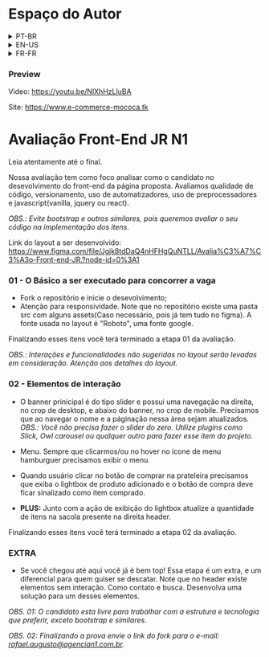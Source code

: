 # Espaço do Autor
<details>
  <summary>PT-BR</summary>
  
 - ``Nome``: Luiz Felipe Sousa Moureau Linhares
 - ``Idade``: 20 anos
 - ``Universidade``: UFRJ (Física Médica)
 - ``Email de Contato``: luizfelipesmoureau@gmail.com
 - ``Hospedado em``: https://www.e-commerce-mococa.tk
 - ``Tecnologias utilizadas``: JQuery, HTML, CSS, JS (and node for hosting)
 
</details>
 <details>
  <summary>EN-US</summary>
  
 - ``Name``: Luiz Felipe Sousa Moureau Linhares
 - ``Age``: 20 years old
 - ``University``: UFRJ (Medical Physics)
 - ``Contact``: luizfelipesmoureau@gmail.com
 - ``Hosted at``: https://www.e-commerce-mococa.tk
 - ``Used technologies``: JQuery, HTML, CSS, JS (and node for hosting)
 
</details>
<details>
  <summary>FR-FR</summary>
  
 - ``Nom et prénom``: SOUSA MOUREAU LINHARES, Luiz Felipe
 - ``Âge``: 20 ans
 - ``Université``: UFRJ (Physique Médical)
 - ``Addresse email``: luizfelipesmoureau@gmail.com
 - ``Hébergé sur``: https://www.e-commerce-mococa.tk
 - ``Technologies utilisées``: JQuery, HTML, CSS, JS (et node pour le hosting)
 
</details>

### Preview

Video: https://youtu.be/NlXhHzLluBA

Site: https://www.e-commerce-mococa.tk
 
# Avaliação Front-End JR N1 #

Leia atentamente até o final.

Nossa avaliação tem como foco analisar como o candidato no desevolvimento do front-end da página proposta.
Avaliamos qualidade de código, versionamento, uso de automatizadores, uso de preprocessadores e javascript(vanilla, jquery ou react).

*OBS.: Evite bootstrap e outros similares, pois queremos avaliar o seu código na implementação dos itens.*

Link do layout a ser desenvolvido: https://www.figma.com/file/Jgjk8tdDaQ4nHFHgQuNTLL/Avalia%C3%A7%C3%A3o-Front-end-JR.?node-id=0%3A1

### 01 - O Básico a ser executado para concorrer a vaga ###
* Fork o repositório e inicie o desevolvimento;
* Atenção para responsividade. 
Note que no repositório existe uma pasta src com alguns assets(Caso necessário, pois já tem tudo no figma). A fonte usada no layout é "Roboto", uma fonte google.

Finalizando esses itens você terá terminado a etapa 01 da avaliação.

*OBS.: Interações e funcionalidades não sugeridas no layout serão levadas em consideração. Atenção aos detalhes do layout.*

### 02 - Elementos de interação ###
* O banner prinicipal é do tipo slider e possui uma navegação na direita, no crop de desktop, e abaixo do banner, no crop de mobile. Precisamos que ao navegar o nome e a páginação nessa área sejam atualizados. *OBS.: Você não precisa fazer o slider do zero. Utilize plugins como Slick, Owl carousel ou qualquer outro para fazer esse item do projeto*.

* Menu. Sempre que clicarmos/ou no hover no ícone de menu hamburguer precisamos exibir o menu.

* Quando usuário clicar no botão de comprar na prateleira precisamos que exiba o lightbox de produto adicionado e o botão de compra deve ficar sinalizado como item comprado.

* **PLUS:** Junto com a ação de exibição do lightbox atualize a quantidade de itens na sacola presente na direita header.

Finalizando esses itens você terá terminado a etapa 02 da avaliação.

### EXTRA ###
* Se você chegou até aqui você já é bem top! Essa etapa é um extra, e um diferencial para quem quiser se descatar. Note que no header existe elementos sem interação. Como contato e busca. Desenvolva uma solução para um desses elementos.


*OBS. 01: O candidato esta livre para trabalhar com a estrutura e tecnologia que preferir, exceto bootstrap e similares.*

*OBS. 02: Finalizando a prova envie o link do fork para o e-mail: rafael.augusto@agencian1.com.br.*
